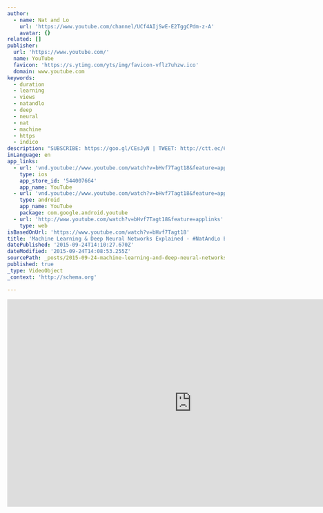 ```yaml
---
author:
  - name: Nat and Lo
    url: 'https://www.youtube.com/channel/UCf4AIjSwE-E2TggCPdm-z-A'
    avatar: {}
related: []
publisher:
  url: 'https://www.youtube.com/'
  name: YouTube
  favicon: 'https://s.ytimg.com/yts/img/favicon-vflz7uhzw.ico'
  domain: www.youtube.com
keywords:
  - duration
  - learning
  - views
  - natandlo
  - deep
  - neural
  - nat
  - machine
  - https
  - indico
description: "SUBSCRIBE: https://goo.gl/CEsJyN | TWEET: http://ctt.ec/6jtD1 | #NatandLo What do voice search, machine translation, and ATMs have in common? Learn the answer to that question and more in this week's episode. *We're doing an AMA with Greg and Chris on Friday, September 25th at 1 PM PDT / 4 PM EST so bring your questions!"
inLanguage: en
app_links:
  - url: 'vnd.youtube://www.youtube.com/watch?v=bHvf7Tagt18&feature=applinks'
    type: ios
    app_store_id: '544007664'
    app_name: YouTube
  - url: 'vnd.youtube://www.youtube.com/watch?v=bHvf7Tagt18&feature=applinks'
    type: android
    app_name: YouTube
    package: com.google.android.youtube
  - url: 'http://www.youtube.com/watch?v=bHvf7Tagt18&feature=applinks'
    type: web
isBasedOnUrl: 'https://www.youtube.com/watch?v=bHvf7Tagt18'
title: 'Machine Learning & Deep Neural Networks Explained - #NatAndLo Ep 7'
datePublished: '2015-09-24T14:10:27.670Z'
dateModified: '2015-09-24T14:08:53.255Z'
sourcePath: _posts/2015-09-24-machine-learning-and-deep-neural-networks-explained-natandl.md
published: true
_type: VideoObject
_context: 'http://schema.org'

---
```

<iframe src="https://cdn.embedly.com/widgets/media.html?src=https%3A%2F%2Fwww.youtube.com%2Fembed%2FbHvf7Tagt18%3Ffeature%3Doembed&amp;url=https%3A%2F%2Fwww.youtube.com%2Fwatch%3Fv%3DbHvf7Tagt18&amp;image=https%3A%2F%2Fi.ytimg.com%2Fvi%2FbHvf7Tagt18%2Fhqdefault.jpg&amp;key=b7d04c9b404c499eba89ee7072e1c4f7&amp;type=text%2Fhtml&amp;schema=youtube" width="854" height="480" scrolling="no" frameborder="0" allowfullscreen="allowfullscreen" style=""></iframe>